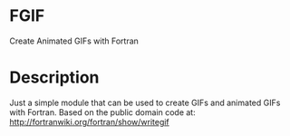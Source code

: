 FGIF
====

Create Animated GIFs with Fortran

Description
====

Just a simple module that can be used to create GIFs and animated GIFs with Fortran.  Based on the public domain code at: http://fortranwiki.org/fortran/show/writegif
